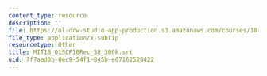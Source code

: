 ```yaml
---
content_type: resource
description: ''
file: https://ol-ocw-studio-app-production.s3.amazonaws.com/courses/18-01sc-single-variable-calculus-fall-2010/7f7aad0b0ec954f1845be07162528422_MIT18_01SCF10Rec_58_300k.vtt
file_type: application/x-subrip
resourcetype: Other
title: MIT18_01SCF10Rec_58_300k.srt
uid: 7f7aad0b-0ec9-54f1-845b-e07162528422
---
```

